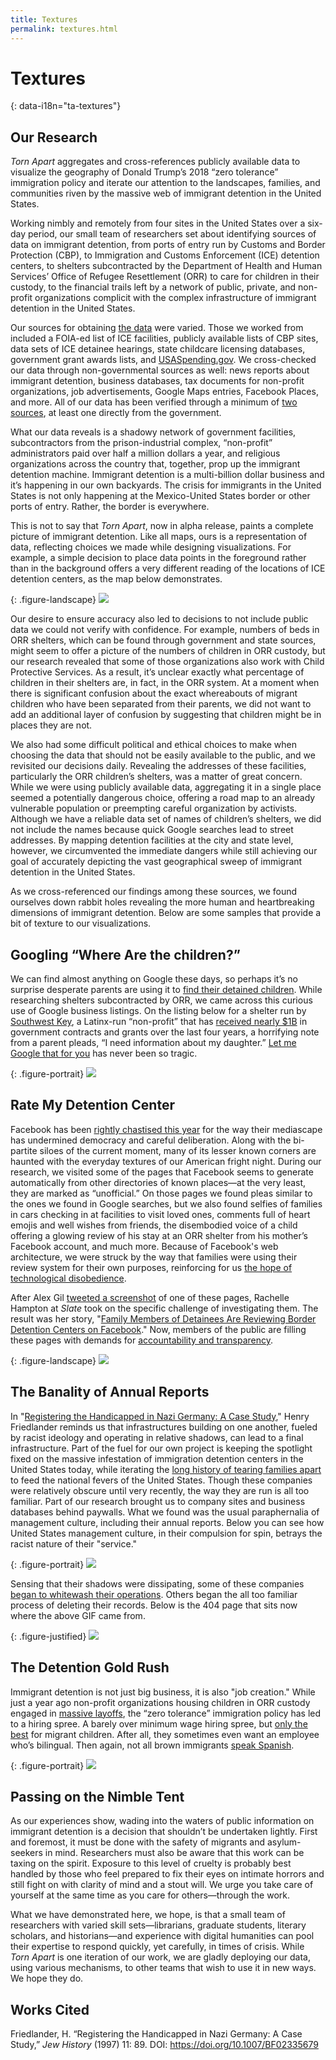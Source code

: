```yaml
---
title: Textures
permalink: textures.html
---
```


# Textures
{: data-i18n="ta-textures"}

## Our Research

*Torn Apart* aggregates and cross-references publicly available data to visualize the geography of Donald Trump’s 2018 “zero tolerance” immigration policy and iterate our attention to the landscapes, families, and communities riven by the massive web of immigrant detention in the United States.

Working nimbly and remotely from four sites in the United States over a six-day period, our small team of researchers set about identifying sources of data on immigrant detention, from ports of entry run by Customs and Border Protection (CBP), to Immigration and Customs Enforcement (ICE) detention centers, to shelters subcontracted by the Department of Health and Human Services’ Office of Refugee Resettlement (ORR) to care for children in their custody, to the financial trails left by a network of public, private, and non-profit organizations complicit with the complex infrastructure of immigrant detention in the United States. 

Our sources for obtaining [the data]({{site.baseurl}}/credits.html) were varied. Those we worked from included a FOIA-ed list of ICE facilities, publicly available lists of CBP sites, data sets of ICE detainee hearings, state childcare licensing databases, government grant awards lists, and [USASpending.gov](https://www.usaspending.gov/#/search). We cross-checked our data through non-governmental sources as well: news reports about immigrant detention, business databases, tax documents for non-profit organizations, job advertisements, Google Maps entries, Facebook Places, and more. All of our data has been verified through a minimum of [two sources]({{site.baseurl}}/bibliography.html), at least one directly from the government.

What our data reveals is a shadowy network of government facilities, subcontractors from the prison-industrial complex, “non-profit” administrators paid over half a million dollars a year, and religious organizations across the country that, together, prop up the immigrant detention machine. Immigrant detention is a multi-billion dollar business and it’s happening in our own backyards. The crisis for immigrants in the United States is not only happening at the Mexico-United States border or other ports of entry. Rather, the border is everywhere. 

This is not to say that *Torn Apart*, now in alpha release, paints a complete picture of immigrant detention. Like all maps, ours is a representation of data, reflecting choices we made while designing visualizations. For example, a simple decision to place data points in the foreground rather than in the background offers a very different reading of the locations of ICE detention centers, as the map below demonstrates.

{: .figure-landscape}
![]({{site.baseurl}}/assets/figures/textures-fig1.png)

Our desire to ensure accuracy also led to decisions to not include public data
we could not verify with confidence. For example, numbers of beds in ORR
shelters, which can be found through government and state sources, might seem
to offer a picture of the numbers of children in ORR custody, but our research
revealed that some of those organizations also work with Child Protective
Services. As a result, it’s unclear exactly what percentage of children in
their shelters are, in fact, in the ORR system. At a moment when there is
significant confusion about the exact whereabouts of migrant children who have
been separated from their parents, we did not want to add an additional layer
of confusion by suggesting that children might be in places they are not.   

We also had some difficult political and ethical choices to make when choosing
the data that should not be easily available to the public, and we revisited
our decisions daily. Revealing the addresses of these facilities, particularly
the ORR children’s shelters, was a matter of great concern. While we were
using publicly available data, aggregating it in a single place seemed a
potentially dangerous choice, offering a road map to an already vulnerable
population or preempting careful organization by activists. Although we have a
reliable data set of names of children’s shelters, we did not include the
names because quick Google searches lead to street addresses. By mapping
detention facilities at the city and state level, however, we circumvented the
immediate dangers while still achieving our goal of accurately depicting the
vast geographical sweep of immigrant detention in the United States. 

As we cross-referenced our findings among these sources, we found ourselves
down rabbit holes revealing the more human and heartbreaking dimensions of
immigrant detention. Below are some samples that provide a bit of texture to
our visualizations.

## Googling “Where Are the children?”

We can find almost anything on Google these days, so perhaps it’s no surprise
desperate parents are using it to [find their detained
children](https://www.vice.com/en_us/article/435mqd/how-charities-are-trying-to-reunite-separated-immigrant-families).
While researching shelters subcontracted by ORR, we came across this curious
use of Google business listings. On the listing below for a shelter run by
[Southwest Key](http://www.swkey.org), a Latinx-run “non-profit” that has
[received nearly
$1B](https://www.usaspending.gov/#/search/281d94b393e15b6a0caf31afd04d1261) in
government contracts and grants over the last four years, a horrifying note
from a parent pleads, “I need information about my daughter.” [Let me Google
that for you](http://lmgtfy.com/?q=where+is+my+detained+child%3F) has never
been so tragic.

{: .figure-portrait}
![]({{site.baseurl}}/assets/figures/textures-fig2.png)

## Rate My Detention Center

Facebook has been [rightly chastised this
year](https://www.amazon.com/Antisocial-Media-Disconnects-Undermines-Democracy/dp/0190841168)
for the way their mediascape has undermined democracy and careful
deliberation. Along with the bi-partite siloes of the current moment, many of
its lesser known corners are haunted with the everyday textures of our
American fright night. During our research, we visited some of the pages that
Facebook seems to generate automatically from other directories of known
places—at the very least, they are marked as “unofficial.” On those pages we
found pleas similar to the ones we found in Google searches, but we also found
selfies of families in cars checking in at facilities to visit loved ones,
comments full of heart emojis and well wishes from friends, the disembodied
voice of a child offering a glowing review of his stay at an ORR shelter from
his mother’s Facebook account, and much more. Because of Facebook's web
architecture, we were struck by the way that families were using their review
system for their own purposes, reinforcing for us [the hope of technological
disobedience](http://www.technologicaldisobedience.com/). 

After Alex Gil [tweeted a
screenshot](https://twitter.com/elotroalex/status/1008896200869908481) of one
of these pages, Rachelle Hampton at *Slate* took on the specific challenge of
investigating them. The result was her story, "[Family Members of Detainees
Are Reviewing Border Detention Centers on
Facebook](https://slate.com/human-interest/2018/06/detainees-family-members-are-reviewing-border-detention-centers-on-facebook-and-google.html)."
Now, members of the public are filling these pages with demands for
[accountability and
transparency](https://www.facebook.com/pages/Southwest-Key-Programs/463839093693174). 

{: .figure-landscape}
![]({{site.baseurl}}/assets/figures/textures-fig3.jpg)

## The Banality of Annual Reports

In "[Registering the Handicapped in Nazi Germany: A Case
Study]({{site.baseurl}}/assets/docs/friedlander-registering.pdf)," Henry
Friedlander reminds us that infrastructures building on one another, fueled by
racist ideology and operating in relative shadows, can lead to a final
infrastructure. Part of the fuel for our own project is keeping the spotlight
fixed on the massive infestation of immigration detention centers in the
United States today, while iterating the [long history of tearing families
apart](https://me.me/i/martha-s-jones-marthasjones-forcibly-separating-parents-from-children-has-22176180)
to feed the national fevers of the United States. Though these companies were
relatively obscure until very recently, the way they are run is all too
familiar. Part of our research brought us to company sites and business
databases behind paywalls. What we found was the usual paraphernalia of
management culture, including their annual reports. Below you can see how
United States management culture, in their compulsion for spin, betrays the
racist nature of their "service." 

{: .figure-portrait}
![]({{site.baseurl}}/assets/figures/textures-fig4.png)

Sensing that their shadows were dissipating, some of these companies [began to
whitewash their
operations](http://www.mtctrains.com/mtcs-involvement-in-operating-ice-detention-centers/).
Others began the all too familiar process of deleting their records. Below is
the 404 page that sits now where the above GIF came from.

{: .figure-justified}
![]({{site.baseurl}}/assets/figures/textures-fig5.png)


## The Detention Gold Rush

Immigrant detention is not just big business, it is also "job creation." While
just a year ago non-profit organizations housing children in ORR custody
engaged in [massive
layoffs](http://valleycentral.com/news/local/southwest-key-program-conducts-mass-layoffs-due-to-recent-decline-in-immigration),
the “zero tolerance” immigration policy has led to a hiring spree. A barely
over minimum wage hiring spree, but [only the
best](https://www.texasmonthly.com/news/southwest-key-hired-child-case-manager-previously-arrested-child-pornography/)
for migrant children. After all, they sometimes even want an employee who’s
bilingual. Then again, not all brown immigrants [speak
Spanish](https://twitter.com/minh81/status/1009892301433458688). 

{: .figure-portrait}
![]({{site.baseurl}}/assets/figures/textures-fig6.png)

## Passing on the Nimble Tent

As our experiences show, wading into the waters of public information on
immigrant detention is a decision that shouldn’t be undertaken lightly. First
and foremost, it must be done with the safety of migrants and asylum-seekers
in mind. Researchers must also be aware that this work can be taxing on the
spirit. Exposure to this level of cruelty is probably best handled by those
who feel prepared to fix their eyes on intimate horrors and still fight on
with clarity of mind and a stout will. We urge you take care of yourself at
the same time as you care for others—through the work.

What we have demonstrated here, we hope, is that a small team of researchers
with varied skill sets—librarians, graduate students, literary scholars, and
historians—and experience with digital humanities can pool their expertise to
respond quickly, yet carefully, in times of crisis. While *Torn Apart* is one
iteration of our work, we are gladly deploying our data, using various
mechanisms, to other teams that wish to use it in new ways. We hope they do.

## Works Cited

Friedlander, H. “Registering the Handicapped in Nazi Germany: A Case Study,” *Jew History* (1997) 11: 89. DOI: https://doi.org/10.1007/BF02335679
